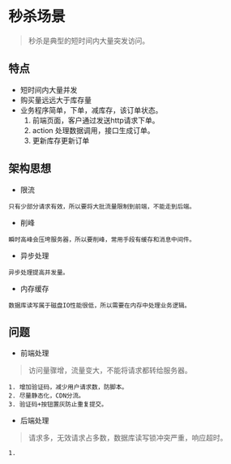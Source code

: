 # 秒杀场景
> 秒杀是典型的短时间内大量突发访问。
## 特点
+ 短时间内大量并发
+ 购买量远远大于库存量
+ 业务程序简单，下单，减库存，该订单状态。
    1. 前端页面，客户通过发送http请求下单。
    1. action 处理数据调用，接口生成订单。
    1. 更新库存更新订单
## 架构思想
+ 限流
~~~
只有少部分请求有效，所以要将大批流量限制到前端，不能走到后端。
~~~
+ 削峰
~~~
瞬时高峰会压垮服务器，所以要削峰，常用手段有缓存和消息中间件。
~~~
+ 异步处理
~~~
异步处理提高并发量。
~~~
+ 内存缓存
~~~
数据库读写属于磁盘IO性能很低，所以需要在内存中处理业务逻辑。
~~~
## 问题
+ 前端处理
> 访问量骤增，流量变大，不能将请求都转给服务器。
~~~
1. 增加验证码，减少用户请求数，防脚本。
2. 尽量静态化，CDN分流。
3. 验证码+按钮置灰防止重复提交。 
~~~  
+ 后端处理
> 请求多，无效请求占多数，数据库读写锁冲突严重，响应超时。
~~~
1. 
~~~
